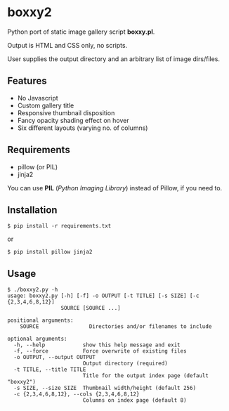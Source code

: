 boxxy2
======

Python port of static image gallery script **boxxy.pl**.

Output is HTML and CSS only, no scripts.

User supplies the output directory and an arbitrary list of image dirs/files.

Features
--------

* No Javascript
* Custom gallery title
* Responsive thumbnail disposition
* Fancy opacity shading effect on hover
* Six different layouts (varying no. of columns)

Requirements
------------

* pillow (or PIL)
* jinja2

You can use **PIL** (_Python Imaging Library_) instead of Pillow, if you need to.

Installation
------------

    $ pip install -r requirements.txt

or

    $ pip install pillow jinja2

Usage
-----

    $ ./boxxy2.py -h
    usage: boxxy2.py [-h] [-f] -o OUTPUT [-t TITLE] [-s SIZE] [-c {2,3,4,6,8,12}]
                     SOURCE [SOURCE ...]
    
    positional arguments:
        SOURCE                Directories and/or filenames to include

    optional arguments:
      -h, --help            show this help message and exit
      -f, --force           Force overwrite of existing files
      -o OUTPUT, --output OUTPUT
                            Output directory (required)
      -t TITLE, --title TITLE
                            Title for the output index page (default "boxxy2")
      -s SIZE, --size SIZE  Thumbnail width/height (default 256)
      -c {2,3,4,6,8,12}, --cols {2,3,4,6,8,12}
                            Columns on index page (default 8)
